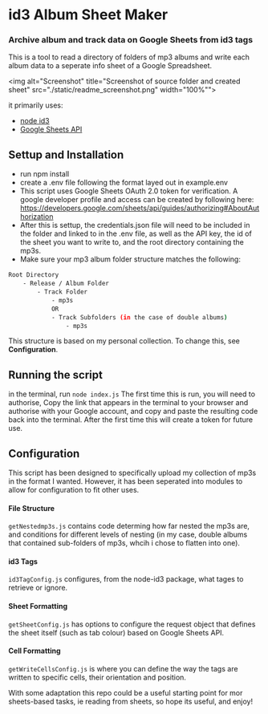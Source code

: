# id3 Album Sheet Maker
### Archive album and track data on Google Sheets from id3 tags

This is a tool to read a directory of folders of mp3 albums and write each album data to a seperate info sheet of a Google Spreadsheet.

<img alt="Screenshot" title="Screenshot of source folder and created sheet"  src="./static/readme_screenshot.png" width="100%"">

it primarily uses:
- [node id3](https://github.com/Zazama/node-id3) 
- [Google Sheets API](https://developers.google.com/sheets/api/guides/concepts)

## Settup and Installation
- run npm install
- create a .env file following the format layed out in example.env
- This script uses Google Sheets OAuth 2.0 token for verification. A google developer profile and access can be created by following here:
https://developers.google.com/sheets/api/guides/authorizing#AboutAuthorization
- After this is settup, the credentials.json file will need to be included in the folder and linked to in the .env file, as well as the API key, the id of the sheet you want to write to, and the root directory containing the mp3s.
- Make sure your mp3 album folder structure matches the following:
```sh
Root Directory
    - Release / Album Folder
        - Track Folder
            - mp3s
            OR
            - Track Subfolders (in the case of double albums)
                - mp3s
```
This structure is based on my personal collection. To change this, see **Configuration**.

## Running the script

in the terminal, run ``node index.js``
The first time this is run, you will need to authorise, Copy the link that appears in the terminal to your browser and authorise with your Google account, and copy and paste the resulting code back into the terminal. After the first time this will create a token for future use.

## Configuration
This script has been designed to specifically upload my collection of mp3s in the format I wanted. However, it has been seperated into modules to allow for configuration to fit other uses.
#### File Structure
`getNestedmp3s.js` contains code determing how far nested the mp3s are, and conditions for different levels of nesting (in my case, double albums that contained sub-folders of mp3s, whcih i chose to flatten into one).
#### id3 Tags
`id3TagConfig.js` configures, from the node-id3 package, what tages to retrieve or ignore.
#### Sheet Formatting
`getSheetConfig.js` has options to configure the request object that defines the sheet itself (such as tab colour) based on Google Sheets API.
#### Cell Formatting
`getWriteCellsConfig.js` is where you can define the way the tags are written to specific cells, their orientation and position.

With some adaptation this repo could be a useful starting point for mor sheets-based tasks, ie reading from sheets, so hope its useful, and enjoy! 